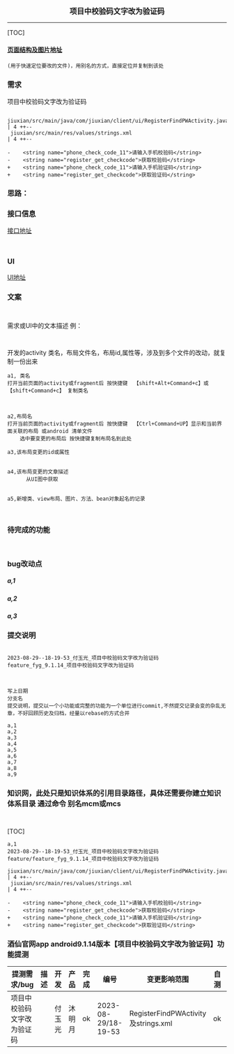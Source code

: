 

<center><big><b> 项目中校验码文字改为验证码 </b></big></center>


------



[TOC]


#### [页面结构及图片地址]()



```
(用于快速定位要改的文件)，用别名的方式，直接定位并复制到该处

```



### 需求



项目中校验码文字改为验证码







```
 jiuxian/src/main/java/com/jiuxian/client/ui/RegisterFindPWActivity.java | 4 ++--
 jiuxian/src/main/res/values/strings.xml                                 | 4 ++--
 
-    <string name="phone_check_code_11">请输入手机校验码</string>
-    <string name="register_get_checkcode">获取校验码</string>
+    <string name="phone_check_code_11">请输入手机验证码</string>
+    <string name="register_get_checkcode">获取验证码</string>

```





### 思路：




### 接口信息




[接口地址]()


```


```




### UI


[UI地址]()




### 文案


```


```



需求或UI中的文本描述 例：
```


```




开发的activity 类名，布局文件名，布局id,属性等，涉及到多个文件的改动，就复制一份出来
```
a1, 类名
打开当前页面的activity或fragment后 按快捷键  【shift+Alt+Command+c】或【shift+Command+c】 复制类名



a2,布局名
打开当前页面的activity或fragment后 按快捷键  【Ctrl+Command+UP】显示和当前界面关联的布局 或android 清单文件
    选中要变更的布局后 按快捷键复制布局名到此处

a3,该布局变更的id或属性


a4,该布局变更的文章描述
      从UI图中获取


a5,新增类、view布局、图片、方法、bean对象起名的记录



```


### 待完成的功能


```


```





### bug改动点


##### a,1
[]()




##### a,2
[]()




##### a,3
[]()




### 提交说明

```

2023-08-29--18-19-53_付玉光_项目中校验码文字改为验证码
feature_fyg_9.1.14_项目中校验码文字改为验证码



写上日期
分支名
提交说明，提交以一个小功能或完整的功能为一个单位进行commit,不然提交记录会变的杂乱无章，不好回顾历史及归档，经量以rebase的方式合并

a,1
a,2
a,3
a,4
a,5
a,6
a,7
a,8
a,9

```




### 知识网，此处只是知识体系的引用目录路径，具体还需要你建立知识体系目录 通过命令 别名mcm或mcs
[]()
[]()
[]()
[]()

```


```




[TOC]




```
a,1
2023-08-29--18-19-53_付玉光_项目中校验码文字改为验证码
feature/feature_fyg_9.1.14_项目中校验码文字改为验证码

jiuxian/src/main/java/com/jiuxian/client/ui/RegisterFindPWActivity.java | 4 ++--
 jiuxian/src/main/res/values/strings.xml                                 | 4 ++--
 
-    <string name="phone_check_code_11">请输入手机校验码</string>
-    <string name="register_get_checkcode">获取校验码</string>
+    <string name="phone_check_code_11">请输入手机验证码</string>
+    <string name="register_get_checkcode">获取验证码</string>
```




### 酒仙官网app android9.1.14版本【项目中校验码文字改为验证码】功能提测



| 提测需求/bug  |   描述          |  开发           |  产品                |       完成      |  编号            |  变更影响范围     |   自测    |  提测分支       |  提测时间         |
| ------------ |      ----      |       ----     |      ----            |      ----      |  ----            |   ------------  |   ----   |  ------       |  --------        |
|  项目中校验码文字改为验证码   |                |  付玉光       |   沐明月    |       ok       | 2023-08-29/18-19-53  | RegisterFindPWActivity及strings.xml |    ok    | feature/feature_preRelease_9.1.14 |  2023-08-29/18:34:04 |

